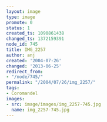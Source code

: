 ```yaml
---
layout: image
type: image
promote: 0
status: 1
created_ts: 1090861438
changed_ts: 1372159391
node_id: 745
title: IMG_2257
author: anj
created: '2004-07-26'
changed: '2013-06-25'
redirect_from:
- "/node/745/"
permalink: "/2004/07/26/img_2257/"
tags:
- Coromandel
images:
- src: image/images/img_2257-745.jpg
  name: img_2257-745.jpg
---
```


